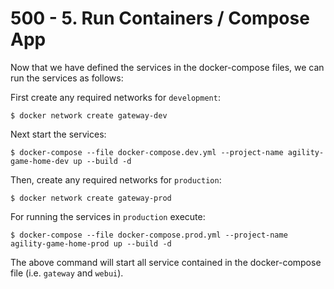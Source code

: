 # 500 - 5. Run Containers / Compose App

Now that we have defined the services in the docker-compose files, we can run the services as follows:

First create any required networks for ```development```:

```
$ docker network create gateway-dev
```

Next start the services:

```
$ docker-compose --file docker-compose.dev.yml --project-name agility-game-home-dev up --build -d 
```

Then, create any required networks for ```production```:

```
$ docker network create gateway-prod
```

For running the services in ```production``` execute:

```
$ docker-compose --file docker-compose.prod.yml --project-name agility-game-home-prod up --build -d 
```

The above command will start all service contained in the docker-compose file (i.e. ```gateway``` and ```webui```).
